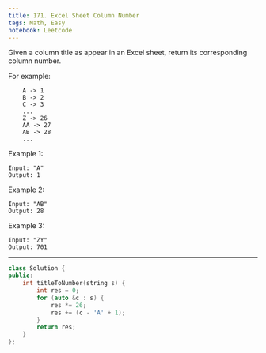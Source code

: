 ```yaml
---
title: 171. Excel Sheet Column Number
tags: Math, Easy
notebook: Leetcode
---
```


Given a column title as appear in an Excel sheet, return its corresponding column number.

For example:

```
    A -> 1
    B -> 2
    C -> 3
    ...
    Z -> 26
    AA -> 27
    AB -> 28 
    ...
```

Example 1:
```
Input: "A"
Output: 1
```
Example 2:
```
Input: "AB"
Output: 28
```
Example 3:
```
Input: "ZY"
Output: 701
```
----------
```c++
class Solution {
public:
    int titleToNumber(string s) {
        int res = 0;
        for (auto &c : s) {
            res *= 26;
            res += (c - 'A' + 1);
        }
        return res;
    }
};
```
